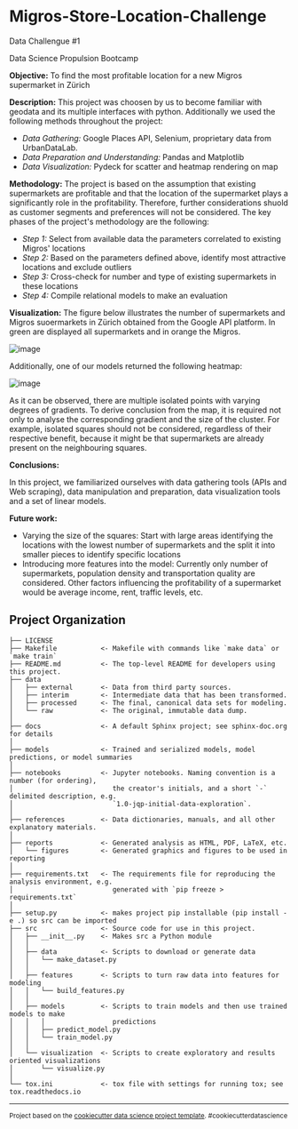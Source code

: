 Migros-Store-Location-Challenge
==============================

Data Challengue #1

Data Science Propulsion Bootcamp


**Objective:** To find the most profitable location for a new Migros supermarket in Zürich

**Description:** This project was choosen by us to become familiar with geodata and its multiple interfaces with python. 
Additionally we used the following methods throughout the project: 
    
- *Data Gathering:*  Google Places API, Selenium, proprietary data from UrbanDataLab.
- *Data Preparation and Understanding:* Pandas and Matplotlib   
- *Data Visualization:* Pydeck for scatter and heatmap rendering on map

**Methodology:** The project is based on the assumption that existing supermarkets are profitable and that the location of the supermarket plays a significantly role in the profitability. Therefore, further considerations shuold as customer segments and preferences will not be considered. The key phases of the project's methodology are the following:

- *Step 1:* Select from available data the parameters correlated to existing Migros' locations
- *Step 2:* Based on the parameters defined above, identify most attractive locations and exclude outliers
- *Step 3:* Cross-check for number and type of existing supermarkets in these locations
- *Step 4:* Compile relational models to make an evaluation 

**Visualization:**
The figure below illustrates the number of supermarkets and Migros suoermarkets in Zürich obtained from the Google API platform. In green are displayed all supermarkets and in orange the Migros.

![image](https://user-images.githubusercontent.com/37544176/132989865-bdd44bea-c288-4b52-b2c6-790691e3c877.png)


Additionally, one of our models returned the following heatmap:

![image](https://user-images.githubusercontent.com/37544176/132990032-26a32443-5e33-41fa-8b6d-05cea1c985d5.png)

As it can be observed, there are multiple isolated points with varying degrees of gradients. To derive conclusion from the map, it is required not only to analyse the corresponding gradient and the size of the cluster. For example, isolated squares should not be considered, regardless of their respective benefit, because it might be that supermarkets are already present on the neighbouring squares.

**Conclusions:**

In this project, we familiarized ourselves with data gathering tools (APIs and Web scraping), data manipulation and preparation, data visualization tools and a set of linear models. 

**Future work:**

- Varying the size of the squares: Start with large areas identifying the locations with the lowest number of supermarkets and the split it into smaller pieces to identify specific locations
- Introducing more features into the model: Currently only number of supermarkets, population density and transportation quality are considered. Other factors influencing the profitability of a supermarket would be average income, rent, traffic levels, etc.

Project Organization
------------

    ├── LICENSE
    ├── Makefile           <- Makefile with commands like `make data` or `make train`
    ├── README.md          <- The top-level README for developers using this project.
    ├── data
    │   ├── external       <- Data from third party sources.
    │   ├── interim        <- Intermediate data that has been transformed.
    │   ├── processed      <- The final, canonical data sets for modeling.
    │   └── raw            <- The original, immutable data dump.
    │
    ├── docs               <- A default Sphinx project; see sphinx-doc.org for details
    │
    ├── models             <- Trained and serialized models, model predictions, or model summaries
    │
    ├── notebooks          <- Jupyter notebooks. Naming convention is a number (for ordering),
    │                         the creator's initials, and a short `-` delimited description, e.g.
    │                         `1.0-jqp-initial-data-exploration`.
    │
    ├── references         <- Data dictionaries, manuals, and all other explanatory materials.
    │
    ├── reports            <- Generated analysis as HTML, PDF, LaTeX, etc.
    │   └── figures        <- Generated graphics and figures to be used in reporting
    │
    ├── requirements.txt   <- The requirements file for reproducing the analysis environment, e.g.
    │                         generated with `pip freeze > requirements.txt`
    │
    ├── setup.py           <- makes project pip installable (pip install -e .) so src can be imported
    ├── src                <- Source code for use in this project.
    │   ├── __init__.py    <- Makes src a Python module
    │   │
    │   ├── data           <- Scripts to download or generate data
    │   │   └── make_dataset.py
    │   │
    │   ├── features       <- Scripts to turn raw data into features for modeling
    │   │   └── build_features.py
    │   │
    │   ├── models         <- Scripts to train models and then use trained models to make
    │   │   │                 predictions
    │   │   ├── predict_model.py
    │   │   └── train_model.py
    │   │
    │   └── visualization  <- Scripts to create exploratory and results oriented visualizations
    │       └── visualize.py
    │
    └── tox.ini            <- tox file with settings for running tox; see tox.readthedocs.io


--------

<p><small>Project based on the <a target="_blank" href="https://drivendata.github.io/cookiecutter-data-science/">cookiecutter data science project template</a>. #cookiecutterdatascience</small></p>
